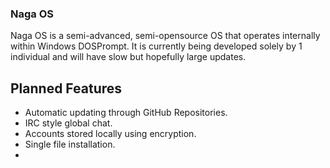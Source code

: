 ### Naga OS
Naga OS is a semi-advanced, semi-opensource OS that operates internally within Windows DOSPrompt. It is currently being developed solely by 1 individual and will have slow but hopefully large updates.


## Planned Features

- Automatic updating through GitHub Repositories.
- IRC style global chat.
- Accounts stored locally using encryption.
- Single file installation.
- 
